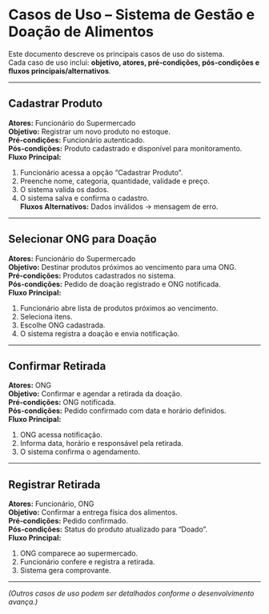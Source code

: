 # Casos de Uso – Sistema de Gestão e Doação de Alimentos

Este documento descreve os principais casos de uso do sistema.  
Cada caso de uso inclui: **objetivo, atores, pré-condições, pós-condições e fluxos principais/alternativos**.

---

## Cadastrar Produto
**Atores:** Funcionário do Supermercado  
**Objetivo:** Registrar um novo produto no estoque.  
**Pré-condições:** Funcionário autenticado.  
**Pós-condições:** Produto cadastrado e disponível para monitoramento.  
**Fluxo Principal:**  
1. Funcionário acessa a opção “Cadastrar Produto”.  
2. Preenche nome, categoria, quantidade, validade e preço.  
3. O sistema valida os dados.  
4. O sistema salva e confirma o cadastro.  
**Fluxos Alternativos:** Dados inválidos → mensagem de erro.

---

## Selecionar ONG para Doação
**Atores:** Funcionário do Supermercado  
**Objetivo:** Destinar produtos próximos ao vencimento para uma ONG.  
**Pré-condições:** Produtos cadastrados no sistema.  
**Pós-condições:** Pedido de doação registrado e ONG notificada.  
**Fluxo Principal:**  
1. Funcionário abre lista de produtos próximos ao vencimento.  
2. Seleciona itens.  
3. Escolhe ONG cadastrada.  
4. O sistema registra a doação e envia notificação.  

---

## Confirmar Retirada
**Atores:** ONG  
**Objetivo:** Confirmar e agendar a retirada da doação.  
**Pré-condições:** ONG notificada.  
**Pós-condições:** Pedido confirmado com data e horário definidos.  
**Fluxo Principal:**  
1. ONG acessa notificação.  
2. Informa data, horário e responsável pela retirada.  
3. O sistema confirma o agendamento.  

---

## Registrar Retirada
**Atores:** Funcionário, ONG  
**Objetivo:** Confirmar a entrega física dos alimentos.  
**Pré-condições:** Pedido confirmado.  
**Pós-condições:** Status do produto atualizado para “Doado”.  
**Fluxo Principal:**  
1. ONG comparece ao supermercado.  
2. Funcionário confere e registra a retirada.  
3. Sistema gera comprovante.  

---

*(Outros casos de uso podem ser detalhados conforme o desenvolvimento avança.)*
